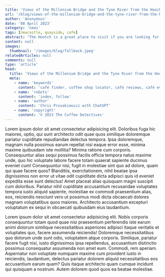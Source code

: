 ```yaml
---
title: 'Views of the Millenium Bridge and the Tyne River from the Hooch Cafe'
url: '/blog/views-of-the-millenium-bridge-and-the-tyne-river-from-the-hooch-cafe/'
author: 'Anonymous'
date: '08 April 2023'
category: 'news'
tags: [newcastle, quayside, cafe]
abstract: "The Hootch is a great place to visit if you are looking for amazing views of the Millenium Bridge, especially when the bridge is lit up in the evening."
content: null
images:
  thumbnail: '/images/blog/fallback.jpeg'
relatedArticles: null
comments: null
type: 'article'
head:
  title: 'Views of the Millenium Bridge and the Tyne River from the Hootch Café : Blog : Explore Cafés and Coffee Blends Across Tyne & Wear'
  meta:
    - name: 'keywords'
      content: 'café finder, coffee shop locator, café reviews, café events, café news, speciality coffee, café blog, coffee culture'
    - name: 'robots'
      content: 'index, follow'
    - name: 'author'
      content: 'Chris Prusakiewicz with ChatGPT'
    - name: 'copyright'
      content: '© 2023 The Coffee Detectives'
---
```


<p>Lorem ipsum dolor sit amet consectetur adipisicing elit. Doloribus fuga hic maiores, optio, qui sunt architecto odit quae quos similique doloremque pariatur cupiditate repudiandae delectus tempora. Ipsa doloremque, magnam nulla possimus earum repellat nisi eaque error esse, minima maxime quibusdam iste mollitia? Minima ratione cum corporis. Consequuntur alias sequi possimus facilis officia tempora natus maxime unde, quo hic voluptate labore facere totam quaerat sapiente ducimus eveniet cum! Consequuntur nisi, fugit in molestiae sint quo ad dolore, quam qui quae facere quos? Blanditiis, exercitationem, nihil beatae ipsa dignissimos non error ut vitae odit cupiditate dicta adipisci quis id eveniet expedita esse sunt delectus! Amet placeat alias quisquam magni suscipit cum doloribus. Pariatur nihil cupiditate accusantium recusandae voluptates tempora iusto aliquid sapiente, molestiae ex commodi praesentium alias, eos, reiciendis nesciunt vero ut possimus modi dicta obcaecati dolores magnam voluptatibus quos maiores. Architecto accusantium excepturi voluptatum ex sequi in obcaecati quibusdam eius laudantium.</p>
<p>Lorem ipsum dolor sit amet consectetur adipisicing elit. Nobis corporis consequuntur totam quod quae nisi praesentium perferendis iste earum animi dolorum similique necessitatibus asperiores adipisci itaque veritatis et voluptates quo, facere assumenda reiciendis! Doloremque necessitatibus quo dolorum unde sunt odio, voluptatem atque corporis. Similique, pariatur facere fugit nisi, iusto dignissimos ipsa repellendus, accusantium distinctio possimus consequatur assumenda non amet eum. Commodi, rem aperiam. Aspernatur non voluptate numquam maxime cum provident iusto in reiciendis, laudantium, delectus pariatur dolorem aliquid necessitatibus eos accusantium earum quam? Quis itaque architecto quam cumque incidunt qui quisquam a nostrum. Autem dolorem quod quos ea beatae molestiae.</p>
